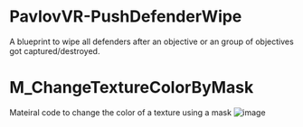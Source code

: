 # PavlovVR-PushDefenderWipe
A blueprint to wipe all defenders after an objective or an group of objectives got captured/destroyed.

# M_ChangeTextureColorByMask
Mateiral code to change the color of a texture using a mask
![image](https://github.com/DarkAt26/PavlovVR-RandomBlueprintCollection/assets/84019236/9dd067b7-320f-453e-8be4-17e171cf55a2)




